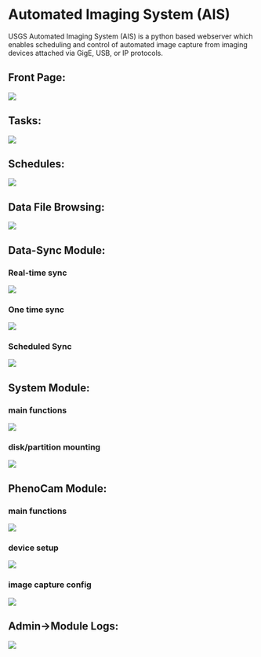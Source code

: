 # Automated Imaging System (AIS)

USGS Automated Imaging System (AIS) is a python based webserver which enables scheduling and control of automated image capture from imaging devices attached via GigE, USB, or IP protocols.

## Front Page:
![](https://cloud.githubusercontent.com/assets/7741121/24219947/d9e8f0a4-0f05-11e7-9543-dff0e0e91f43.png)

## Tasks:
![](https://cloud.githubusercontent.com/assets/7741121/24219952/de9de5aa-0f05-11e7-80c6-c32ece04695f.png)

## Schedules:
![](https://cloud.githubusercontent.com/assets/7741121/24219956/e1df71a2-0f05-11e7-883c-6b9b5eaecfe9.png)

## Data File Browsing:
![](https://cloud.githubusercontent.com/assets/7741121/24219960/e66b2888-0f05-11e7-8b36-6ef7b162ca1c.png)

## Data-Sync Module:
### Real-time sync
![](https://cloud.githubusercontent.com/assets/7741121/24219961/e6850e42-0f05-11e7-8d38-5c552fab4854.png)

### One time sync
![](https://cloud.githubusercontent.com/assets/7741121/24219969/ec5e0e9a-0f05-11e7-8e46-87320ef40270.png)

### Scheduled Sync
![](https://cloud.githubusercontent.com/assets/7741121/24219971/ec610456-0f05-11e7-8222-a5b921b69619.png)

## System Module:
### main functions
![](https://cloud.githubusercontent.com/assets/7741121/24219962/e6891442-0f05-11e7-9c3b-0db292076027.png)

### disk/partition mounting
![](https://cloud.githubusercontent.com/assets/7741121/24219970/ec5ee1da-0f05-11e7-8603-2620bcea089b.png)

## PhenoCam Module:
### main functions
![](https://cloud.githubusercontent.com/assets/7741121/24219973/f05fce70-0f05-11e7-8987-16b6afb94de2.png)

### device setup
![](https://cloud.githubusercontent.com/assets/7741121/24219981/f5cc7aac-0f05-11e7-93a7-3759579c7282.png)

### image capture config
![](https://cloud.githubusercontent.com/assets/7741121/24219982/f5e14d74-0f05-11e7-94af-4d4b5cb6cd48.png)

## Admin->Module Logs:
![](https://cloud.githubusercontent.com/assets/7741121/24219984/f5ea48ac-0f05-11e7-806e-20908c767222.png)
